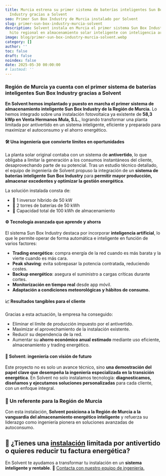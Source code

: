 ```yaml
---
title: Murcia estrena su primer sistema de baterías inteligentes Sun Box
  Industry gracias a Solvent
seo: Primer Sun Box Industry de Murcia instalado por Solvent
slug: primer-sun-box-industry-murcia-solvent
description: Solvent instala en Murcia el primer sistema Sun Box Industry, un
  hito regional en almacenamiento solar inteligente con inteligencia artificial.
image: blog/primer-sun-box-industry-murcia-solvent.webp
category: []
author: ''
toc: false
draft: false
noindex: false
date: 2025-05-30 00:00:00
# lastmod: ''
---
```

### Región de Murcia ya cuenta con el primer sistema de baterías inteligentes Sun Box Industry gracias a Solvent

**En Solvent hemos implantado y puesto en marcha el primer sistema de almacenamiento inteligente Sun Box Industry de la Región de Murcia.** Lo hemos integrado sobre una instalación fotovoltaica ya existente de **58,3 kWp en Venta Hermanos Mula, S.L.**, logrando transformar una planta limitada por antivertido en un sistema inteligente, eficiente y preparado para maximizar el autoconsumo y el ahorro energético.

#### 🛠️ Una ingeniería que convierte límites en oportunidades

La planta solar original contaba con un sistema de **antivertido**, lo que obligaba a limitar la generación a los consumos instantáneos del cliente, desaprovechando parte de su potencial. Tras un estudio técnico detallado, el equipo de ingeniería de Solvent propuso la integración de un **sistema de baterías inteligente Sun Box Industry** para **permitir mayor producción, almacenar excedentes y optimizar la gestión energética**.

La solución instalada consta de:

- 🔋 1 inversor híbrido de 50 kW
- 🔋 2 torres de baterías de 50 kWh
- 💾 Capacidad total de 100 kWh de almacenamiento

#### ⚙️ Tecnología avanzada que aprende y ahorra

El sistema Sun Box Industry destaca por incorporar **inteligencia artificial**, lo que le permite operar de forma automática e inteligente en función de varios factores:

- **Trading energético**: compra energía de la red cuando es más barata y la vierte cuando es más cara.
- **Peak shaving**: evita sobrepasar la potencia contratada, reduciendo costes.
- **Backup energético**: asegura el suministro a cargas críticas durante cortes.
- **Monitorización en tiempo real** desde app móvil.
- **Adaptación a condiciones meteorológicas y hábitos de consumo.**

#### 📈 Resultados tangibles para el cliente

Gracias a esta actuación, la empresa ha conseguido:

- Eliminar el límite de producción impuesto por el antivertido.
- Maximizar el aprovechamiento de la instalación existente.
- Reducir su dependencia de la red.
- Aumentar su **ahorro económico anual estimado** mediante uso eficiente, almacenamiento y trading energético.

#### 🧠 Solvent: ingeniería con visión de futuro

Este proyecto no es solo un avance técnico, sino **una demostración del papel clave que desempeña la ingeniería especializada en la transición energética**. En Solvent no solo instalamos tecnología: **diagnosticamos, diseñamos y ejecutamos soluciones personalizadas** para cada cliente, con un enfoque integral.

### 📍 Un referente para la Región de Murcia

Con esta instalación, **Solvent posiciona a la Región de Murcia a la vanguardia del almacenamiento energético inteligente** y refuerza su liderazgo como ingeniería pionera en soluciones avanzadas de autoconsumo.

## 🔗 ¿Tienes una [ instalación](/proyectos/) limitada por antivertido o quieres reducir tu factura energética?

En Solvent te ayudamos a transformar tu instalación en un **sistema inteligente y rentable**.
🔎 [Contacta con nuestro equipo de ingeniería.](/contacto/)

